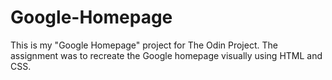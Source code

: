 # Google-Homepage
This is my "Google Homepage" project for The Odin Project.  The assignment was to recreate the Google homepage visually using HTML and CSS. 
